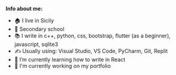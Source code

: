 **Info about me:**
- 🏠 I live in Sicily
- 🏫 Secondary school
- 📚 I write in c++, python, css, bootstrap, flutter (as a beginner), javascript, sqlite3
- ✍ Usually using: Visual Studio, VS Code, PyCharm, Git, Replit
- 🌱 I’m currently learning how to write in React
- 🔨 I'm currently working on my portfolio

